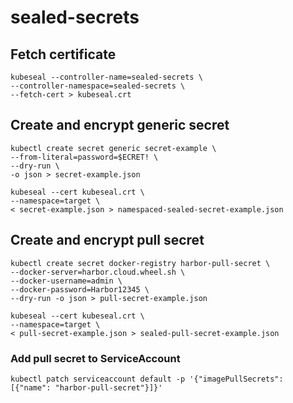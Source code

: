 # sealed-secrets

## Fetch certificate
```
kubeseal --controller-name=sealed-secrets \
--controller-namespace=sealed-secrets \
--fetch-cert > kubeseal.crt
```

## Create and encrypt generic secret
```
kubectl create secret generic secret-example \
--from-literal=password=$ECRET! \
--dry-run \
-o json > secret-example.json
```

```
kubeseal --cert kubeseal.crt \
--namespace=target \
< secret-example.json > namespaced-sealed-secret-example.json
```

## Create and encrypt pull secret
```
kubectl create secret docker-registry harbor-pull-secret \
--docker-server=harbor.cloud.wheel.sh \
--docker-username=admin \
--docker-password=Harbor12345 \
--dry-run -o json > pull-secret-example.json
```
```
kubeseal --cert kubeseal.crt \
--namespace=target \
< pull-secret-example.json > sealed-pull-secret-example.json
```
### Add pull secret to ServiceAccount
```
kubectl patch serviceaccount default -p '{"imagePullSecrets": [{"name": "harbor-pull-secret"}]}'
```
